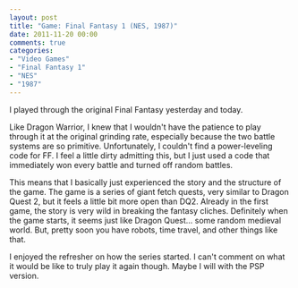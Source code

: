 ```yaml
---
layout: post
title: "Game: Final Fantasy 1 (NES, 1987)"
date: 2011-11-20 00:00
comments: true
categories:
- "Video Games"
- "Final Fantasy 1"
- "NES"
- "1987"
---
```


I played through the original Final Fantasy yesterday and
today.

Like Dragon Warrior, I knew that I wouldn't have the patience to
play through it at the original grinding rate, especially because
the two battle systems are so primitive. Unfortunately, I couldn't
find a power-leveling code for FF. I feel a little dirty admitting
this, but I just used a code that immediately won every battle and
turned off random battles.

This means that I basically just experienced the story and the
structure of the game. The game is a series of giant fetch quests,
very similar to Dragon Quest 2, but it feels a little bit more
open than DQ2. Already in the first game, the story is very wild
in breaking the fantasy cliches. Definitely when the game starts,
it seems just like Dragon Quest... some random medieval
world. But, pretty soon you have robots, time travel, and other
things like that.

I enjoyed the refresher on how the series started. I can't comment
on what it would be like to truly play it again though. Maybe I
will with the PSP version.
